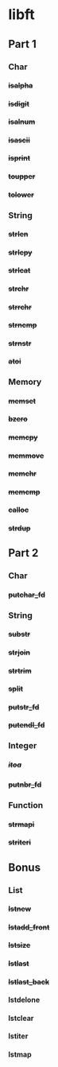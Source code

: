 # libft

## Part 1

### Char

#### ~~isalpha~~

#### ~~isdigit~~

#### ~~isalnum~~

#### ~~isascii~~

#### ~~isprint~~

#### ~~toupper~~

#### ~~tolower~~

### String

#### ~~strlen~~

#### ~~strlcpy~~

#### ~~strlcat~~

#### ~~strchr~~

#### ~~strrchr~~

#### ~~strncmp~~

#### ~~strnstr~~

#### ~~atoi~~

### Memory

#### ~~memset~~

#### ~~bzero~~

#### ~~memcpy~~

#### ~~memmove~~

#### ~~memchr~~

#### ~~memcmp~~

#### ~~calloc~~

#### ~~strdup~~

## Part 2

### Char

#### ~~putchar_fd~~

### String

#### ~~substr~~

#### ~~strjoin~~

#### ~~strtrim~~

#### ~~split~~

#### ~~putstr_fd~~

#### ~~putendl_fd~~

### Integer

##### ~~itoa~~

#### ~~putnbr_fd~~

### Function

#### ~~strmapi~~

#### ~~striteri~~

## Bonus

### List

#### ~~lstnew~~

#### ~~lstadd_front~~

#### ~~lstsize~~

#### ~~lstlast~~

#### ~~lstlast_back~~

#### lstdelone

#### lstclear

#### lstiter

#### lstmap
